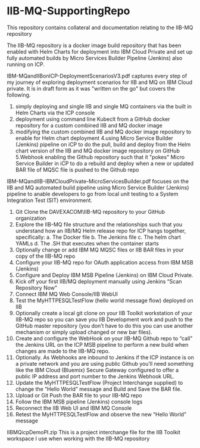 # IIB-MQ-SupportingRepo
This repository contains collateral and documentation relating to the IIB-MQ repository

The IIB-MQ repository is a docker image build repository that has been enabled with Helm Charts for deployment into IBM Cloud Private and set up fully automated builds by Micro Services Builder Pipeline (Jenkins) also running on ICP.

IBM-MQandIIBonICP-DeploymentScenariosV3.pdf 
captures every step of my journey of exploring deployment scenarios for IIB and MQ on IBM Cloud private. It is in draft form as it was "written on the go" but covers the following.
  1. simply deploying and single IIB and single MQ containers via the built in Helm Charts via the ICP console
  2. deployment using command line Kubeclt from a GitHub docker repository for a custom combined IIB and MQ docker image
  3. modifying the custom combined IIB and MQ docker image repository to enable for Helm chart deployment
  4.using Micro Service Builder (Jenkins) pipeline on iCP to do the pull, build and deploy from the Helm chart version of the IIB and MQ    docker image repository on GitHub
  5.Webhook enabling the Github repository such that it "pokes" Micro Service Builder in iCP to do a rebuild and deploy when a new or updated BAR file of MQSC file is pushed to the Github repo
  
  IBM-MQandIIB-IBMCloudPrivate-MicroServicesBuilder.pdf 
  focuses on the IIB and MQ automated build pipeline using Micro Service Builder (Jenkins) pipeline to anable developers to go from local unit testing to a System Integration Test (SIT) environment.
  1.	Git Clone the DAVEXACOM\IIB-MQ repository to your GitHub organization
  2.	Explore the IIB-MQ file structure and the relationships such that you understand how an IIB/MQ Helm release repo for ICP hangs together, specifically:
    a.	The Docker file
    b.	The Jenkins file
    c.	The helm chart YAMLs
    d.	The .SH that executes when the container starts
  3.	Optionally change or add IBM MQ MQSC files or IIB BAR files in your copy of the IIB-MQ repo
  4.	Configure your IIB-MQ repo for OAuth application access from IBM MSB (Jenkins)
  5.	Configure and Deploy IBM MSB Pipeline (Jenkins) on IBM Cloud Private.
  6.	Kick off your first IIB/MQ deployment manually using Jenkins “Scan Repository Now”
  7.	Connect IBM MQ Web Console/IIB WebUI
  8.	Test the MyHTTPESQLTestFlow (hello world message flow) deployed on IIB 
  9.	Optionally create a local git clone on your IIB Toolkit workstation of your IIB-MQ repo so you can save you IIB Development work and push to the GitHub master repository (you don’t have to do this you can use another mechanism or simply upload changed or new bar files).
  10.	Create and configure the WebHook on your IIB-MQ Github repo to “call” the Jenkins URL on the ICP MSB pipeline to perform a new build when changes are made to the IIB-MQ repo.
  11.	Optionally. As Webhooks are inbound to Jenkins if the ICP instance is on a private network and you are using public Github you’ll need something like the IBM Cloud (Bluemix) Secure Gateway configured to offer a public IP address and port number to the Jenkins Webhook URL.
  12.	Update the MyHTTPESQLTestFlow (Project Interchange supplied) to change the “Hello World” message and Build and Save the BAR file.
  13.	Upload or Git Push the BAR file to your IIB-MQ repo
  14.	Follow the IBM MSB pipeline (Jenkins) console logs
  15.	Reconnect the IIB Web UI and IBM MQ Console
  16.	Retest the MyHTTPESQLTestFlow and observe the new “Hello World” message
  
  IIBMQicpDemoPI.zip 
  This is a project interchange file for the IIB Toolkit workspace I use when working with the IIB-MQ repository
  
